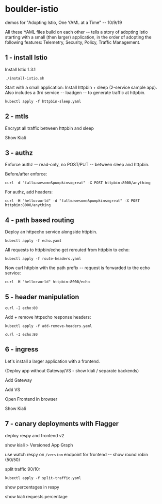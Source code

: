 # boulder-istio
demos for "Adopting Istio, One YAML at a Time" -- 10/9/19

All these YAML files build on each other -- tells a story of adopting Istio starting with a small (then larger) application, in the order of adopting the following features: Telemetry, Security, Policy, Traffic Management.

## 1 - install Istio

Install Istio 1.3.1

```
./install-istio.sh
```

Start with a small application: Install httpbin + sleep (2-service sample app). Also includes a 3rd service -- loadgen -- to generate traffic at httpbin.

```
kubectl apply -f httpbin-sleep.yaml
```

## 2 - mtls

Encrypt all traffic between httpbin and sleep

Show Kiali

## 3 - authz

Enforce authz -- read-only, no POST/PUT -- between sleep and httpbin.

Before/after enforce:
```
curl -d "fall=awesome&pumpkins=great" -X POST httpbin:8000/anything
```

For authz, add headers:

```
curl -H "hello:world" -d "fall=awesome&pumpkins=great" -X POST httpbin:8000/anything
```

## 4 - path based routing

Deploy an httpecho service alongside httpbin.

```
kubectl apply -f echo.yaml
```

All requests to httpbin/echo get rerouted from httpbin to echo:

```
kubectl apply -f route-headers.yaml
```

Now curl httpbin with the path prefix -- request is forwarded to the echo service:

```
curl -H "hello:world" httpbin:8000/echo
```

## 5 - header manipulation

```
curl -I echo:80
```

Add + remove httpecho response headers:

```
kubectl apply -f add-remove-headers.yaml
```

```
curl -I echo:80
```

## 6 - ingress

Let's install a larger application with a frontend.

(Deploy app without Gateway/VS - show kiali / separate backends)

Add Gateway

Add VS

Open Frontend in browser

Show Kiali

## 7 - canary deployments with Flagger

deploy respy and frontend v2

show kiali > Versioned App Graph

use watch respy on `/version` endpoint for frontend -- show round robin (50/50)

split traffic 90/10:

```
kubectl apply -f split-traffic.yaml
```

show percentages in respy

show kiali requests percentage

